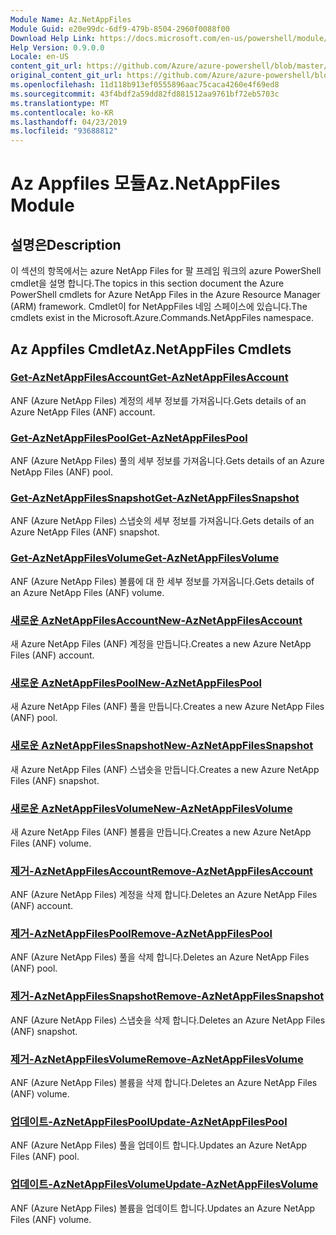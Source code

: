 ```yaml
---
Module Name: Az.NetAppFiles
Module Guid: e20e99dc-6df9-479b-8504-2960f0088f00
Download Help Link: https://docs.microsoft.com/en-us/powershell/module/az.netappfiles
Help Version: 0.9.0.0
Locale: en-US
content_git_url: https://github.com/Azure/azure-powershell/blob/master/src/NetAppFiles/NetAppFiles/help/Az.NetAppFiles.md
original_content_git_url: https://github.com/Azure/azure-powershell/blob/master/src/NetAppFiles/NetAppFiles/help/Az.NetAppFiles.md
ms.openlocfilehash: 11d118b913ef0555896aac75caca4260e4f69ed8
ms.sourcegitcommit: 43f4bdf2a59dd82fd881512aa9761bf72eb5703c
ms.translationtype: MT
ms.contentlocale: ko-KR
ms.lasthandoff: 04/23/2019
ms.locfileid: "93688812"
---
```

# <span data-ttu-id="1136e-101">Az Appfiles 모듈</span><span class="sxs-lookup"><span data-stu-id="1136e-101">Az.NetAppFiles Module</span></span>
## <span data-ttu-id="1136e-102">설명은</span><span class="sxs-lookup"><span data-stu-id="1136e-102">Description</span></span>
<span data-ttu-id="1136e-103">이 섹션의 항목에서는 azure NetApp Files for 팔 프레임 워크의 azure PowerShell cmdlet을 설명 합니다.</span><span class="sxs-lookup"><span data-stu-id="1136e-103">The topics in this section document the Azure PowerShell cmdlets for Azure NetApp Files in the Azure Resource Manager (ARM) framework.</span></span> <span data-ttu-id="1136e-104">Cmdlet이 for NetAppFiles 네임 스페이스에 있습니다.</span><span class="sxs-lookup"><span data-stu-id="1136e-104">The cmdlets exist in the Microsoft.Azure.Commands.NetAppFiles namespace.</span></span>

## <span data-ttu-id="1136e-105">Az Appfiles Cmdlet</span><span class="sxs-lookup"><span data-stu-id="1136e-105">Az.NetAppFiles Cmdlets</span></span>
### [<span data-ttu-id="1136e-106">Get-AzNetAppFilesAccount</span><span class="sxs-lookup"><span data-stu-id="1136e-106">Get-AzNetAppFilesAccount</span></span>](Get-AzNetAppFilesAccount.md)
<span data-ttu-id="1136e-107">ANF (Azure NetApp Files) 계정의 세부 정보를 가져옵니다.</span><span class="sxs-lookup"><span data-stu-id="1136e-107">Gets details of an Azure NetApp Files (ANF) account.</span></span>

### [<span data-ttu-id="1136e-108">Get-AzNetAppFilesPool</span><span class="sxs-lookup"><span data-stu-id="1136e-108">Get-AzNetAppFilesPool</span></span>](Get-AzNetAppFilesPool.md)
<span data-ttu-id="1136e-109">ANF (Azure NetApp Files) 풀의 세부 정보를 가져옵니다.</span><span class="sxs-lookup"><span data-stu-id="1136e-109">Gets details of an Azure NetApp Files (ANF) pool.</span></span>

### [<span data-ttu-id="1136e-110">Get-AzNetAppFilesSnapshot</span><span class="sxs-lookup"><span data-stu-id="1136e-110">Get-AzNetAppFilesSnapshot</span></span>](Get-AzNetAppFilesSnapshot.md)
<span data-ttu-id="1136e-111">ANF (Azure NetApp Files) 스냅숏의 세부 정보를 가져옵니다.</span><span class="sxs-lookup"><span data-stu-id="1136e-111">Gets details of an Azure NetApp Files (ANF) snapshot.</span></span>

### [<span data-ttu-id="1136e-112">Get-AzNetAppFilesVolume</span><span class="sxs-lookup"><span data-stu-id="1136e-112">Get-AzNetAppFilesVolume</span></span>](Get-AzNetAppFilesVolume.md)
<span data-ttu-id="1136e-113">ANF (Azure NetApp Files) 볼륨에 대 한 세부 정보를 가져옵니다.</span><span class="sxs-lookup"><span data-stu-id="1136e-113">Gets details of an Azure NetApp Files (ANF) volume.</span></span>

### [<span data-ttu-id="1136e-114">새로운 AzNetAppFilesAccount</span><span class="sxs-lookup"><span data-stu-id="1136e-114">New-AzNetAppFilesAccount</span></span>](New-AzNetAppFilesAccount.md)
<span data-ttu-id="1136e-115">새 Azure NetApp Files (ANF) 계정을 만듭니다.</span><span class="sxs-lookup"><span data-stu-id="1136e-115">Creates a new Azure NetApp Files (ANF) account.</span></span>

### [<span data-ttu-id="1136e-116">새로운 AzNetAppFilesPool</span><span class="sxs-lookup"><span data-stu-id="1136e-116">New-AzNetAppFilesPool</span></span>](New-AzNetAppFilesPool.md)
<span data-ttu-id="1136e-117">새 Azure NetApp Files (ANF) 풀을 만듭니다.</span><span class="sxs-lookup"><span data-stu-id="1136e-117">Creates a new Azure NetApp Files (ANF) pool.</span></span>

### [<span data-ttu-id="1136e-118">새로운 AzNetAppFilesSnapshot</span><span class="sxs-lookup"><span data-stu-id="1136e-118">New-AzNetAppFilesSnapshot</span></span>](New-AzNetAppFilesSnapshot.md)
<span data-ttu-id="1136e-119">새 Azure NetApp Files (ANF) 스냅숏을 만듭니다.</span><span class="sxs-lookup"><span data-stu-id="1136e-119">Creates a new Azure NetApp Files (ANF) snapshot.</span></span>

### [<span data-ttu-id="1136e-120">새로운 AzNetAppFilesVolume</span><span class="sxs-lookup"><span data-stu-id="1136e-120">New-AzNetAppFilesVolume</span></span>](New-AzNetAppFilesVolume.md)
<span data-ttu-id="1136e-121">새 Azure NetApp Files (ANF) 볼륨을 만듭니다.</span><span class="sxs-lookup"><span data-stu-id="1136e-121">Creates a new Azure NetApp Files (ANF) volume.</span></span>

### [<span data-ttu-id="1136e-122">제거-AzNetAppFilesAccount</span><span class="sxs-lookup"><span data-stu-id="1136e-122">Remove-AzNetAppFilesAccount</span></span>](Remove-AzNetAppFilesAccount.md)
<span data-ttu-id="1136e-123">ANF (Azure NetApp Files) 계정을 삭제 합니다.</span><span class="sxs-lookup"><span data-stu-id="1136e-123">Deletes an Azure NetApp Files (ANF) account.</span></span>

### [<span data-ttu-id="1136e-124">제거-AzNetAppFilesPool</span><span class="sxs-lookup"><span data-stu-id="1136e-124">Remove-AzNetAppFilesPool</span></span>](Remove-AzNetAppFilesPool.md)
<span data-ttu-id="1136e-125">ANF (Azure NetApp Files) 풀을 삭제 합니다.</span><span class="sxs-lookup"><span data-stu-id="1136e-125">Deletes an Azure NetApp Files (ANF) pool.</span></span>

### [<span data-ttu-id="1136e-126">제거-AzNetAppFilesSnapshot</span><span class="sxs-lookup"><span data-stu-id="1136e-126">Remove-AzNetAppFilesSnapshot</span></span>](Remove-AzNetAppFilesSnapshot.md)
<span data-ttu-id="1136e-127">ANF (Azure NetApp Files) 스냅숏을 삭제 합니다.</span><span class="sxs-lookup"><span data-stu-id="1136e-127">Deletes an Azure NetApp Files (ANF) snapshot.</span></span>

### [<span data-ttu-id="1136e-128">제거-AzNetAppFilesVolume</span><span class="sxs-lookup"><span data-stu-id="1136e-128">Remove-AzNetAppFilesVolume</span></span>](Remove-AzNetAppFilesVolume.md)
<span data-ttu-id="1136e-129">ANF (Azure NetApp Files) 볼륨을 삭제 합니다.</span><span class="sxs-lookup"><span data-stu-id="1136e-129">Deletes an Azure NetApp Files (ANF) volume.</span></span>

### [<span data-ttu-id="1136e-130">업데이트-AzNetAppFilesPool</span><span class="sxs-lookup"><span data-stu-id="1136e-130">Update-AzNetAppFilesPool</span></span>](Update-AzNetAppFilesPool.md)
<span data-ttu-id="1136e-131">ANF (Azure NetApp Files) 풀을 업데이트 합니다.</span><span class="sxs-lookup"><span data-stu-id="1136e-131">Updates an Azure NetApp Files (ANF) pool.</span></span>

### [<span data-ttu-id="1136e-132">업데이트-AzNetAppFilesVolume</span><span class="sxs-lookup"><span data-stu-id="1136e-132">Update-AzNetAppFilesVolume</span></span>](Update-AzNetAppFilesVolume.md)
<span data-ttu-id="1136e-133">ANF (Azure NetApp Files) 볼륨을 업데이트 합니다.</span><span class="sxs-lookup"><span data-stu-id="1136e-133">Updates an Azure NetApp Files (ANF) volume.</span></span>

